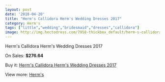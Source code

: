 ```yaml
---
layout: post
date: '2018-04-20'
title: "Herm's Callidora Herm's Wedding Dresses 2017"
category: Herm's
tags: ["little","wedding","bridesmaid","dresses","callidora"]
image: http://img.hectodress.com/7958-thickbox_default/herm-s-callidora-herm-s-wedding-dresses-2013.jpg
---
```

Herm's Callidora Herm's Wedding Dresses 2017

On Sales: **$276.64**
<a href="https://www.hectodress.com/herm-s/3990-herm-s-callidora-herm-s-wedding-dresses-2013.html"><amp-img layout="responsive" width="600" height="600" src="//img.hectodress.com/7958-thickbox_default/herm-s-callidora-herm-s-wedding-dresses-2013.jpg" alt="Herm's Callidora Herm's Wedding Dresses 2017 0" /></a>
<a href="https://www.hectodress.com/herm-s/3990-herm-s-callidora-herm-s-wedding-dresses-2013.html"><amp-img layout="responsive" width="600" height="600" src="//img.hectodress.com/7959-thickbox_default/herm-s-callidora-herm-s-wedding-dresses-2013.jpg" alt="Herm's Callidora Herm's Wedding Dresses 2017 1" /></a>

Buy it: [Herm's Callidora Herm's Wedding Dresses 2017](https://www.hectodress.com/herm-s/3990-herm-s-callidora-herm-s-wedding-dresses-2013.html "Herm's Callidora Herm's Wedding Dresses 2017")

View more: [Herm's](https://www.hectodress.com/71-herm-s "Herm's")